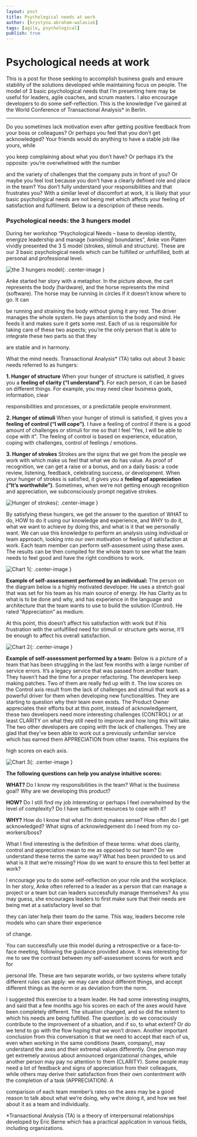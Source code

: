 ```yaml
---
layout: post
title: Psychological needs at work
author: [krystyna.abraham-walasiak]
tags: [agile, psychological]
publish: true
---
```


# Psychological needs at work

This is a post for those seeking to accomplish business goals and ensure stability of the solutions developed 
while maintaining focus on people. The model of 3 basic psychological needs that I’m presenting here may be 
useful for leaders, agile coaches, and scrum masters. I also encourage developers to do some self-reflection.
This is the knowledge I’ve gained at the World Conference of Transactional Analysis* in Berlin. 


***
Do you sometimes lack motivation even after getting positive feedback from your boss or colleagues? Or perhaps 
you feel that you don’t get acknowledged? Your friends would do anything to have a stable job like yours, while 

you keep complaining about what you don’t have? Or perhaps it’s the opposite: you’re overwhelmed with the number 

and the variety of challenges that the company puts in front of you? Or maybe you feel lost because you don’t 
have a clearly defined role and place in the team? You don’t fully understand your responsibilities and that 
frustrates you?
With a similar level of discomfort at work, it is likely that your basic psychological needs are not being met 
which affects your feeling of satisfaction and fulfilment. Below is a description of these needs.  
 
### Psychological needs: the 3 hungers model
During her workshop “Psychological Needs – base to develop identity, energize leadership and manage (vanishing) 
boundaries”, Anke von Platen vividly presented the 3 S model (strokes, stimuli and structure). These are our 3 
basic psychological needs which can be fulfilled or unfulfilled, both at personal and professional level.
 
![the 3 hungers model](/img/articles/2018-02_07_psychological_needs_at_work/konikiSM.jpg){: .center-image }


Anke started her story with a metaphor. In the picture above, the cart represents the body (hardware), and the 
horse represents the mind (software). The horse may be running in circles if it doesn’t know where to go. It can 

be running and straining the body without giving it any rest. The driver manages the whole system. He pays 
attention to the body and mind. He feeds it and makes sure it gets some rest. Each of us is responsible for 
taking care of these two aspects; you’re the only person that is able to integrate these two parts so that they 

are stable and in harmony.
 
What the mind needs. Transactional Analysis* (TA) talks out about 3 basic needs referred to as hungers:


**1. Hunger of structure**
When your hunger of structure is satisfied, it gives you a **feeling of clarity (“I understand”)**. For each 
person, it can be based on different things. For example, you may need clear business goals, information, clear 

responsibilities and processes, or a predictable people environment.


**2. Hunger of stimuli**
When your hunger of stimuli is satisfied, it gives you a **feeling of control (“I will cope”)**. I have a feeling 
of control if there is a good amount of challenges or stimuli for me so that I feel “Yes, I will be able to 
cope 
with it". The feeling of control is based on experience, education, coping with challenges, control of feelings 
/ 
emotions.


**3. Hunger of strokes**
Strokes are the signs that we get from the people we work with which make us feel that what we do has value. As 
proof of recognition, we can get a raise or a bonus, and on a daily basis: a code review, listening, feedback, 
celebrating success, or development. When your hunger of strokes is satisfied, it gives you a **feeling of 
appreciation (“It’s worthwhile”)**. Sometimes, when we’re not getting enough recognition and appreciation, we 
subconsciously prompt negative strokes.
 
![Hunger of strokes](/img/articles/2018-02_07_psychological_needs_at_work/pyramid_home.jpg){: .center-image }


By satisfying these hungers, we get the answer to the question of WHAT to do, HOW to do it using our knowledge 
and experience, and WHY to do it, what we want to achieve by doing this, and what is it that we personally 
want.
We can use this knowledge to perform an analysis using individual or team approach, looking into our own 
motivation or feeling of satisfaction at work.
Each team member can perform self-assessment using these axes. The results can be then compiled for the whole 
team to see what the team needs to feel good and have the right conditions to work.  
 
![Chart 1](/img/articles/2018-02_07_psychological_needs_at_work/chart1-eng.jpg){: .center-image }


**Example of self-assessment performed by an individual:**
The person on the diagram below is a highly motivated developer. He uses a stretch goal that was set for his team 
as his main source of energy. He has Clarity as to what is to be done and why, and has experience in the 
language 
and architecture that the team wants to use to build the solution (Control). He rated “Appreciation” as medium. 

At this point, this doesn’t affect his satisfaction with work but if his frustration with the unfulfilled need 
for stimuli or structure gets worse, it’ll be enough to affect his overall satisfaction.  
 
![Chart 2](/img/articles/2018-02_07_psychological_needs_at_work/chart2-eng.jpg){: .center-image }


**Example of self-assessment performed by a team:**
Below is a picture of a team that has been struggling in the last few months with a large number of service 
errors. It’s a legacy service that was passed from another team. They haven’t had the time for a proper 
refactoring. The developers keep making patches. Two of them are really fed up with it. The low scores on the 
Control axis result from the lack of challenges and stimuli that work as a powerful driver for them when 
developing new functionalities. They are starting to question why their team even exists. The Product Owner 
appreciates their efforts but at this point, instead of acknowledgement, these two developers need more 
interesting challenges (CONTROL) or at least CLARITY on what they still need to improve and how long this will 
take. The two other developers are coping with the lack of challenges. They are glad that they’ve been able to 
work out a previously unfamiliar service which has earned them APPRECIATION from other teams. This explains the 

high scores on each axis.

![Chart 3](/img/articles/2018-02_07_psychological_needs_at_work/chart3-eng.jpg){: .center-image }


 
**The following questions can help you analyse intuitive scores:**


**WHAT?**
Do I know my responsibilities in the team? What is the business goal? Why are we developing this product?


**HOW?**
Do I still find my job interesting or perhaps I feel overwhelmed by the level of complexity? Do I have sufficient 
resources to cope with it?


**WHY?**
How do I know that what I’m doing makes sense? How often do I get acknowledged? What signs of acknowledgement do 
I need from my co-workers/boss?




What I find interesting is the definition of these terms: what does clarity, control and appreciation mean to me 
as opposed to our team? Do we understand these terms the same way? What has been provided to us and what is it 
that we’re missing? How do we want to ensure this to feel better at work?


I encourage you to do some self-reflection on your role and the workplace. In her story, Anke often referred to a 
leader as a person that can manage a project or a team but can leaders successfully manage themselves? As you 
may 
guess, she encourages leaders to first make sure that their needs are being met at a satisfactory level so that 

they can later help their team do the same. This way, leaders become role models who can share their experience 

of change.
 
You can successfully use this model during a retrospective or a face-to-face meeting, following the guidance 
provided above. It was interesting for me to see the contrast between my self-assessment scores for work and for 

personal life. These are two separate worlds, or two systems where totally different rules can apply: we may 
care 
about different things, and accept different things as the norm or as deviation from the norm.
 
I suggested this exercise to a team leader. He had some interesting insights, and said that a few 
months ago his scores on each of the axes would have been completely different. The situation changed, and so 
did 
the extent to which his needs are being fulfilled. The question is: do we consciously contribute to the 
improvement of a situation, and if so, to what extent? Or do we tend to go with the flow hoping that we won’t 
drown.
Another important conclusion from this conversation is that we need to accept that each of us, even when working 
in the same conditions (team, company), may understand the axes and their extremal values differently. One 
person 
may get extremely anxious about announced organizational changes, while another person may pay no attention to 
them (CLARITY). Some people may need a lot of feedback and signs of appreciation from their colleagues, while 
others may derive their satisfaction from their own contentment with the completion of a task (APPRECIATION). A 


comparison of each team member’s rates on the axes may be a good reason to talk about what we’re doing, why 
we’re 
doing it, and how we feel about it as a team and individually. 




*Transactional Analysis (TA) is a theory of interpersonal relationships developed by Eric Berne which has a 
practical application in various fields, including organizations.